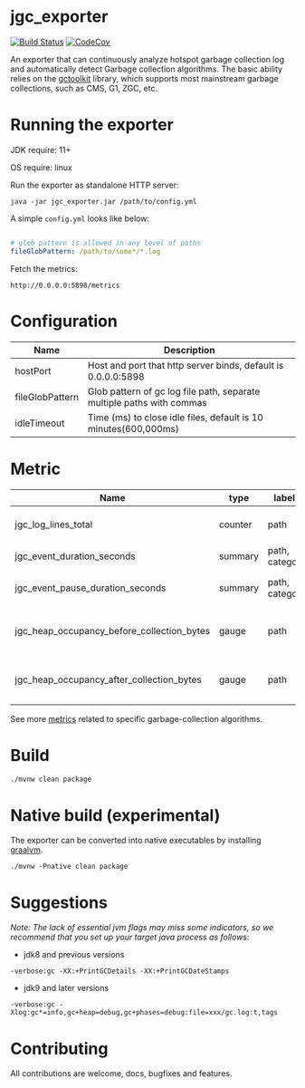 # jgc_exporter
[![Build Status][maven-build-image]][maven-build-url]
[![CodeCov][codecov-image]][codecov-url]

An exporter that can continuously analyze hotspot garbage collection log and automatically detect Garbage collection algorithms. The basic ability relies on the [gctoolkit](https://github.com/microsoft/gctoolkit) library, which supports most mainstream garbage collections, such as CMS, G1, ZGC, etc.
# Running the exporter
JDK require: 11+

OS require: linux

Run the exporter as standalone HTTP server:
```shell
java -jar jgc_exporter.jar /path/to/config.yml
```

A simple `config.yml` looks like below:
```yaml

# glob pattern is allowed in any level of paths
fileGlobPattern: /path/to/some*/*.log
```

Fetch the metrics:
```agsl
http://0.0.0.0:5898/metrics
```

# Configuration
| Name             | Description                                                            |
|------------------|------------------------------------------------------------------------|
| hostPort         | Host and port that http server binds, default is 0.0.0.0:5898          |
| fileGlobPattern  | Glob pattern of gc log file path, separate multiple paths with commas  |
| idleTimeout      | Time (ms) to close idle files, default is 10 minutes(600,000ms)        |

# Metric
| Name                                       | type    | labels         | Description                     |
|--------------------------------------------|---------|----------------|---------------------------------|
| jgc_log_lines_total                        | counter | path           | Number of process log lines     |
| jgc_event_duration_seconds                 | summary | path, category | Duration of GC events           |
| jgc_event_pause_duration_seconds           | summary | path, category | Duration of GC pause events     |
| jgc_heap_occupancy_before_collection_bytes | gauge   | path           | Heap occupancy after collection |
| jgc_heap_occupancy_after_collection_bytes  | gauge   | path           | Heap occupancy after collection |

See more [metrics](https://github.com/loyispa/jgc_exporter/blob/main/src/main/java/prometheus/exporter/jgc/metric/MetricRegistry.java) related to specific garbage-collection algorithms.

# Build
```
./mvnw clean package
```

# Native build (experimental)
The exporter can be converted into native executables by installing [graalvm](https://www.graalvm.org/downloads/).
```
./mvnw -Pnative clean package
```

# Suggestions

*Note: The lack of essential jvm flags may miss some indicators, so we recommend that you set up your target java process as follows:*

- jdk8 and previous versions
```
-verbose:gc -XX:+PrintGCDetails -XX:+PrintGCDateStamps
```

- jdk9 and later versions
```
-verbose:gc -Xlog:gc*=info,gc+heap=debug,gc+phases=debug:file=xxx/gc.log:t,tags
```

# Contributing
All contributions are welcome, docs, bugfixes and features.

[maven-build-image]: https://github.com/loyispa/jgc_exporter/workflows/Java%20CI%20with%20Maven/badge.svg
[maven-build-url]: https://github.com/loyispa/jgc_exporter/actions/workflows/maven.yaml
[codecov-image]: https://codecov.io/gh/loyispa/jgc_exporter/branch/main/graph/badge.svg
[codecov-url]: https://app.codecov.io/gh/loyispa/jgc_exporter
